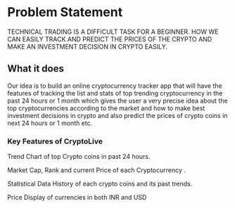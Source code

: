 # Problem Statement 

TECHNICAL TRADING IS A DIFFICULT TASK FOR A BEGINNER. HOW WE CAN EASILY TRACK AND PREDICT THE PRICES OF THE CRYPTO AND MAKE AN INVESTMENT DECISION IN CRYPTO EASILY. 

## What it does 

Our idea is to build an online cryptocurrency tracker app that will have the features of tracking the list and stats of top trending cryptocurrency in the past 24 hours or 1 month which gives the user a very precise idea about the top cryptocurrencies according to the market and how to make best investment decisions in crypto and also predict the prices of crypto coins in next 24 hours or 1 month etc.

### Key Features of CryptoLive

Trend Chart of top Crypto coins in past 24 hours.

Market Cap, Rank and current Price of each Cryptocurrency .

Statistical Data History of each crypto coins and its past trends.

Price Display of currencies in both INR and USD

